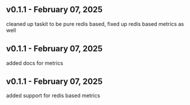 

## v0.1.1 - February 07, 2025

  cleaned up taskit to be pure redis based, fixed up redis based metrics as well


## v0.1.1 - February 07, 2025

 added docs for metrics


## v0.1.1 - February 07, 2025

  added support for redis based metrics

